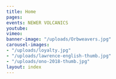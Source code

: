 ```yaml
---
title: Home
pages: 
events: NEWER VOLCANICS
youtube: 
vimeo: 
banner-image: "/uploads/Orbweavers.jpg"
carousel-images:
- "/uploads/loyalty.jpg"
- "/uploads/lawrence-english-thumb.jpg"
- "/uploads/ono-2018-thumb.jpg"
layout: index
---
```


